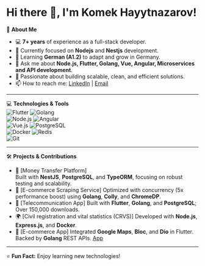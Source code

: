 # Hi there 👋, I'm Komek Hayytnazarov!

🌟 **About Me**  
- 💻 **7+ years** of experience as a full-stack developer.  
- 🔭 Currently focused on **Nodejs** and **Nestjs** development.  
- 🌱 Learning **German (A1.2)** to adapt and grow in Germany.  
- 💬 Ask me about **Node.js, Flutter, Golang, Vue, Angular, Microservices and API development**.  
- 🚀 Passionate about building scalable, clean, and efficient solutions.  
- 📫 How to reach me: [LinkedIn](https://linkedin.com/in/komekh) | [Email](mailto:komek.h@gmail.com)

---

💻 **Technologies & Tools**  
![Flutter](https://img.shields.io/badge/-Flutter-blue?logo=flutter&logoColor=white) ![Golang](https://img.shields.io/badge/-Golang-black?logo=go&logoColor=white)  
![Node.js](https://img.shields.io/badge/-Node.js-green?logo=node.js&logoColor=white) ![Angular](https://img.shields.io/badge/-Angular-red?logo=angular&logoColor=white)  
![Vue.js](https://img.shields.io/badge/-Vue.js-green?logo=vue.js&logoColor=white) ![PostgreSQL](https://img.shields.io/badge/-PostgreSQL-blue?logo=postgresql&logoColor=white)  
![Docker](https://img.shields.io/badge/-Docker-blue?logo=docker&logoColor=white) ![Redis](https://img.shields.io/badge/-Redis-red?logo=redis&logoColor=white)  
![Git](https://img.shields.io/badge/-Git-orange?logo=git&logoColor=white)

---

🛠️ **Projects & Contributions**  
- 💸 [Money Transfer Platform]  
  Built with **NestJS**, **PostgreSQL**, and **TypeORM**, focusing on robust testing and scalability.
- 🌟 [E-commerce Scraping Service]
  Optimized with concurrency (5x performance boost) using **Golang**, **Colly**, and **ChromeDP**.  
- 🚀 [Telecommunication App]
  Built with **Flutter**, **Golang**, and **PostgreSQL**; Over 150,000 downloads.  
- 🌍 [Civil registration and vital statistics (CRVS)] 
  Developed with **Node.js**, **Express.js**, and **Docker**.  
- 🛒 [E-commerce App] 
  Integrated **Google Maps**, **Bloc**, and **Dio** in Flutter. Backed by **Golang** REST APIs.
  [App](https://play.google.com/store/apps/details?id=com.simtech.multivendor.mk&gl=DE)


---

⭐ **Fun Fact:** Enjoy learning new technologies!
